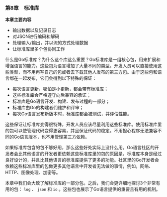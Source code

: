 ### 第8章　标准库

**本章主要内容**

+ 输出数据以及记录日志
+ 对JSON进行编码和解码
+ 处理输入/输出，并以流的方式处理数据
+ 让标准库里多个包协同工作

什么是Go标准库？为什么这个库这么重要？Go标准库是一组核心包，用来扩展和增强语言的能力。这些包为语言增加了大量不同的类型。开发人员可以直接使用这些类型，而不用再写自己的包或者去下载其他人发布的第三方包。由于这些包和语言绑在一起发布，它们会得到以下特殊的保证：

+ 每次语言更新，哪怕是小更新，都会带有标准库；
+ 这些标准库会严格遵守向后兼容的承诺；
+ 标准库是Go语言开发、构建、发布过程的一部分；
+ 标准库由Go的构建者们维护和评审；
+ 每次Go语言发布新版本时，标准库都会被测试，并评估性能。

这些保证让标准库变得很特殊，开发人员应该尽量利用这些标准库。使用标准库里的包可以使管理代码变得更容易，并且保证代码的稳定。不用担心程序无法兼容不同的Go语言版本，也不用管理第三方依赖。

如果标准库包含的包不够好用，那么这些好处实际上没什么用。Go语言社区的开发者会比其他语言的开发者更依赖这些标准库里的包的原因是，标准库本身是经过良好设计的，并且比其他语言的标准库提供了更多的功能。社区里的Go开发者会依赖这些标准库里的包做更多其他语言中开发者无法做的事情，例如，网络、HTTP、图像处理、加密等。

本章中我们会大致了解标准库的一部分包。之后，我们会更详细地探讨3个非常有用的包： `log` 、 `json` 和 `io` 。这些包也展示了Go语言提供的重要且有用的机制。

